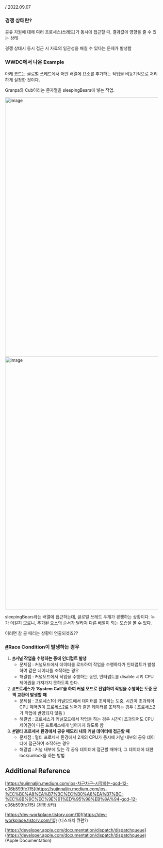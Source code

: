 / 2022.09.07

### 경쟁 상태란?

공유 자원에 대해 여러 프로세스(쓰레드)가 동시에 접근할 때, 결과값에 영향을 줄 수 있는 상태

경쟁 상태시 동시 접근 시 자료의 일관성을 해칠 수 있다는 문제가 발생함

### **WWDC에서 나온 Example**

아래 코드는 글로벌 쓰레드에서 어떤 배열에 요소를 추가하는 작업을 비동기적으로 처리하게 설정한 것이다.

Granpa와 Cub이라는 문자열을 sleepingBears에 넣는 작업.

<img width="856" alt="image" src="https://user-images.githubusercontent.com/103009135/188779625-77f9a139-863f-4b3b-8aa4-e063e1d0cbea.png">

<img width="832" alt="image" src="https://user-images.githubusercontent.com/103009135/188779581-3ba9975e-4d36-4fa7-a339-df3a2f70f4d1.png">


sleepingBears라는 배열에 접근하는데, 글로벌 쓰레드 두개가 경쟁하는 상황이다. 누가 이길지 모르니, 추가된 요소의 순서가 달라져 다른 배열이 되는 모습을 볼 수 있다.

이러면 참 골 때리는 상황이 연출되겟죠?? 

### **[#](https://gyoogle.dev/blog/computer-science/operating-system/Race%20Condition.html#race-condition%E1%84%8B%E1%85%B5-%E1%84%87%E1%85%A1%E1%86%AF%E1%84%89%E1%85%A2%E1%86%BC%E1%84%92%E1%85%A1%E1%84%82%E1%85%B3%E1%86%AB-%E1%84%80%E1%85%A7%E1%86%BC%E1%84%8B%E1%85%AE)Race Condition이 발생하는 경우**

1. **[#](https://gyoogle.dev/blog/computer-science/operating-system/Race%20Condition.html#%E1%84%8F%E1%85%A5%E1%84%82%E1%85%A5%E1%86%AF-%E1%84%8C%E1%85%A1%E1%86%A8%E1%84%8B%E1%85%A5%E1%86%B8%E1%84%8B%E1%85%B3%E1%86%AF-%E1%84%89%E1%85%AE%E1%84%92%E1%85%A2%E1%86%BC%E1%84%92%E1%85%A1%E1%84%82%E1%85%B3%E1%86%AB-%E1%84%8C%E1%85%AE%E1%86%BC%E1%84%8B%E1%85%A6-%E1%84%8B%E1%85%B5%E1%86%AB%E1%84%90%E1%85%A5%E1%84%85%E1%85%A5%E1%86%B8%E1%84%90%E1%85%B3-%E1%84%87%E1%85%A1%E1%86%AF%E1%84%89%E1%85%A2%E1%86%BC)커널 작업을 수행하는 중에 인터럽트 발생**
    - 문제점 : 커널모드에서 데이터를 로드하여 작업을 수행하다가 인터럽트가 발생하여 같은 데이터를 조작하는 경우
    - 해결법 : 커널모드에서 작업을 수행하는 동안, 인터럽트를 disable 시켜 CPU 제어권을 가져가지 못하도록 한다.
2. **[#](https://gyoogle.dev/blog/computer-science/operating-system/Race%20Condition.html#%E1%84%91%E1%85%B3%E1%84%85%E1%85%A9%E1%84%89%E1%85%A6%E1%84%89%E1%85%B3%E1%84%80%E1%85%A1-system-call-%E1%84%8B%E1%85%B3%E1%86%AF-%E1%84%92%E1%85%A1%E1%84%8B%E1%85%A7-%E1%84%8F%E1%85%A5%E1%84%82%E1%85%A5%E1%86%AF-%E1%84%86%E1%85%A9%E1%84%83%E1%85%B3%E1%84%85%E1%85%A9-%E1%84%8C%E1%85%B5%E1%86%AB%E1%84%8B%E1%85%B5%E1%86%B8%E1%84%92%E1%85%A1%E1%84%8B%E1%85%A7-%E1%84%8C%E1%85%A1%E1%86%A8%E1%84%8B%E1%85%A5%E1%86%B8%E1%84%8B%E1%85%B3%E1%86%AF-%E1%84%89%E1%85%AE%E1%84%92%E1%85%A2%E1%86%BC%E1%84%92%E1%85%A1%E1%84%82%E1%85%B3%E1%86%AB-%E1%84%83%E1%85%A9%E1%84%8C%E1%85%AE%E1%86%BC-%E1%84%86%E1%85%AE%E1%86%AB%E1%84%86%E1%85%A2%E1%86%A8-%E1%84%80%E1%85%AD%E1%84%92%E1%85%AA%E1%86%AB%E1%84%8B%E1%85%B5-%E1%84%87%E1%85%A1%E1%86%AF%E1%84%89%E1%85%A2%E1%86%BC%E1%84%92%E1%85%A1%E1%86%AF-%E1%84%84%E1%85%A2)프로세스가 'System Call'을 하여 커널 모드로 진입하여 작업을 수행하는 도중 문맥 교환이 발생할 때**
    - 문제점 : 프로세스1이 커널모드에서 데이터를 조작하는 도중, 시간이 초과되어 CPU 제어권이 프로세스2로 넘어가 같은 데이터를 조작하는 경우 ( 프로세스2가 작업에 반영되지 않음 )
    - 해결법 : 프로세스가 커널모드에서 작업을 하는 경우 시간이 초과되어도 CPU 제어권이 다른 프로세스에게 넘어가지 않도록 함
3. **[#](https://gyoogle.dev/blog/computer-science/operating-system/Race%20Condition.html#%E1%84%86%E1%85%A5%E1%86%AF%E1%84%90%E1%85%B5-%E1%84%91%E1%85%B3%E1%84%85%E1%85%A9%E1%84%89%E1%85%A6%E1%84%89%E1%85%A5-%E1%84%92%E1%85%AA%E1%86%AB%E1%84%80%E1%85%A7%E1%86%BC%E1%84%8B%E1%85%A6%E1%84%89%E1%85%A5-%E1%84%80%E1%85%A9%E1%86%BC%E1%84%8B%E1%85%B2-%E1%84%86%E1%85%A6%E1%84%86%E1%85%A9%E1%84%85%E1%85%B5-%E1%84%82%E1%85%A2%E1%84%8B%E1%85%B4-%E1%84%8F%E1%85%A5%E1%84%82%E1%85%A5%E1%86%AF-%E1%84%83%E1%85%A6%E1%84%8B%E1%85%B5%E1%84%90%E1%85%A5%E1%84%8B%E1%85%A6-%E1%84%8C%E1%85%A5%E1%86%B8%E1%84%80%E1%85%B3%E1%86%AB%E1%84%92%E1%85%A1%E1%86%AF-%E1%84%84%E1%85%A2)멀티 프로세서 환경에서 공유 메모리 내의 커널 데이터에 접근할 때**
    - 문제점 : 멀티 프로세서 환경에서 2개의 CPU가 동시에 커널 내부의 공유 데이터에 접근하여 조작하는 경우
    - 해결법 : 커널 내부에 있는 각 공유 데이터에 접근할 때마다, 그 데이터에 대한 lock/unlock을 하는 방법
    

## Additional Reference

[https://sujinnaljin.medium.com/ios-차근차근-시작하는-gcd-12-c06b599fe7f5](https://sujinnaljin.medium.com/ios-%EC%B0%A8%EA%B7%BC%EC%B0%A8%EA%B7%BC-%EC%8B%9C%EC%9E%91%ED%95%98%EB%8A%94-gcd-12-c06b599fe7f5) (경쟁 상태) 

[https://dev-workplace.tistory.com/10](https://dev-workplace.tistory.com/10) (디스패치 큐란?)

[https://developer.apple.com/documentation/dispatch/dispatchqueue](https://developer.apple.com/documentation/dispatch/dispatchqueue) (Apple Documentation)
